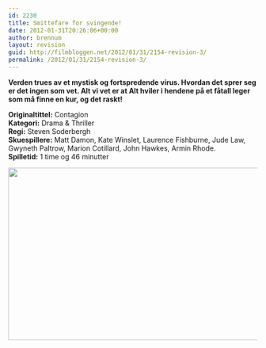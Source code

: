 ```yaml
---
id: 2230
title: Smittefare for svingende!
date: 2012-01-31T20:26:06+00:00
author: brennum
layout: revision
guid: http://filmbloggen.net/2012/01/31/2154-revision-3/
permalink: /2012/01/31/2154-revision-3/
---
```

**Verden trues av et mystisk og fortspredende virus. Hvordan det sprer seg er det ingen som vet. Alt vi vet er at Alt hviler i hendene på et fåtall leger som må finne en kur, og det raskt!**

**Originaltittel:** Contagion  
**Kategori:** Drama & Thriller  
**Regi:** Steven Soderbergh  
**Skuespillere:** Matt Damon, Kate Winslet, Laurence Fishburne, Jude Law, Gwyneth Paltrow, Marion Cotillard, John Hawkes, Armin Rhode.  
**Spilletid:** 1 time og 46 minutter

<a href="http://filmbloggen.net/?attachment_id=2229" rel="attachment wp-att-2229"><img class="alignnone size-large wp-image-2229" src="http://filmbloggen.net/wp-content/uploads//2012/01/contagion-still2-620x348.jpg" alt="" width="620" height="348" /></a>